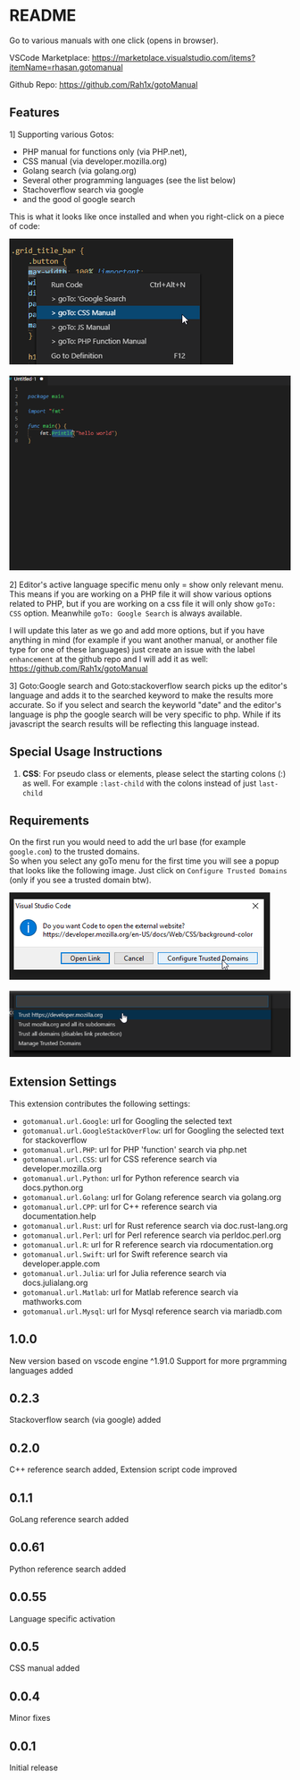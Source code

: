 # README

Go to various manuals with one click (opens in browser).

VSCode Marketplace:
https://marketplace.visualstudio.com/items?itemName=rhasan.gotomanual

Github Repo:
https://github.com/Rah1x/gotoManual

## Features

1] Supporting various Gotos:

* PHP manual for functions only (via PHP.net),
* CSS manual (via developer.mozilla.org)
* Golang search (via golang.org)
* Several other programming languages (see the list below)
* Stachoverflow search via google
* and the good ol google search

This is what it looks like once installed and when you right-click on a piece of code:

![Output](resources/output_2.png)
\
\
![Output](resources/demo_1.gif)

2] Editor's active language specific menu only = show only relevant menu. This means if you are working on a PHP file it will show various options related to PHP, but if you are working on a css file it will only show `goTo: CSS` option. Meanwhile `goTo: Google Search` is always available.

I will update this later as we go and add more options, but if you have anything in mind (for example if you want another manual, or another file type for one of these languages) just create an issue with the label `enhancement` at the github repo and I will add it as well:
https://github.com/Rah1x/gotoManual

3] Goto:Google search and Goto:stackoverflow search picks up the editor's language and adds it to the searched keyword to make the results more accurate. So if you select and search the keyworld "date" and the editor's language is php the google search will be very specific to php. While if its javascript the search results will be reflecting this language instead.

## Special Usage Instructions

1) **CSS**:
For pseudo class or elements, please select the starting colons (:) as well. For example `:last-child` with the colons instead of just `last-child`

## Requirements

On the first run you would need to add the url base (for example `google.com`) to the trusted domains.\
So when you select any goTo menu for the first time you will see a popup that looks like the following image. Just click on `Configure Trusted Domains` (only if you see a trusted domain btw).

![Add To Trusted Step 1](resources/add_to_trusted_1.png)
\
\
![Add To Trusted Step 2](resources/add_to_trusted_2.png)

## Extension Settings

This extension contributes the following settings:

* `gotomanual.url.Google`: url for Googling the selected text
* `gotomanual.url.GoogleStackOverFlow`: url for Googling the selected text for stackoverflow
* `gotomanual.url.PHP`: url for PHP 'function' search via php.net
* `gotomanual.url.CSS`: url for CSS reference search via developer.mozilla.org
* `gotomanual.url.Python`: url for Python reference search via docs.python.org
* `gotomanual.url.Golang`: url for Golang reference search via golang.org
* `gotomanual.url.CPP`: url for C++ reference search via documentation.help
* `gotomanual.url.Rust`: url for Rust reference search via doc.rust-lang.org
* `gotomanual.url.Perl`: url for Perl reference search via perldoc.perl.org
* `gotomanual.url.R`: url for R reference search via rdocumentation.org
* `gotomanual.url.Swift`: url for Swift reference search via developer.apple.com
* `gotomanual.url.Julia`: url for Julia reference search via docs.julialang.org
* `gotomanual.url.Matlab`: url for Matlab reference search via mathworks.com
* `gotomanual.url.Mysql`: url for Mysql reference search via mariadb.com

## 1.0.0
New version based on vscode engine ^1.91.0
Support for more prgramming languages added

## 0.2.3
Stackoverflow search (via google) added

## 0.2.0

C++ reference search added,
Extension script code improved

## 0.1.1

GoLang reference search added

## 0.0.61

Python reference search added

## 0.0.55

Language specific activation

## 0.0.5

CSS manual added

## 0.0.4

Minor fixes

## 0.0.1

Initial release
